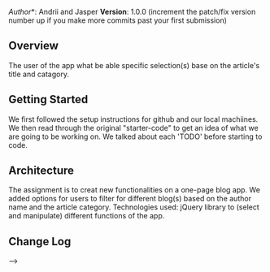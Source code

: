 *Author**: Andrii and Jasper
**Version**: 1.0.0 (increment the patch/fix version number up if you make more commits past your first submission)

## Overview
<!-- Provide a high level overview of what this application is and why you are building it, beyond the fact that it's an assignment for a Code Fellows 301 class. (i.e. What's your problem domain?) -->

The user of the app what be able specific selection(s) base on the article's title and catagory. 

## Getting Started
<!-- What are the steps that a user must take in order to build this app on their own machine and get it running? -->

We first followed the setup instructions for github and our local machiines.
We then read through the original "starter-code" to get an idea of what we are going to be working on. 
We talked about each 'TODO' before starting to code. 

## Architecture
<!-- Provide a detailed description of the application design. What technologies (languages, libraries, etc) you're using, and any other relevant design information. -->

The assignment is to creat new functionalities on a one-page blog app. 
We added options for users to filter for different blog(s) based on the author name and the article category.
Technologies used: jQuery library to (select and manipulate) different functions of the app.

## Change Log
<!-- Use this are to document the iterative changes made to your application as each feature is successfully implemented. Use time stamps. Here's an examples:

Some shallenges:
displaying only the article at the bottom of the page to load (without creating a separate page)
> Getting the manu buttons to work and they stared to work only after we add a call funtions at the very end of the article.js page. 

## Credits and Collaborations
<!-- Give credit (and a link) to other people or resources that helped you build this application. -->
-->
